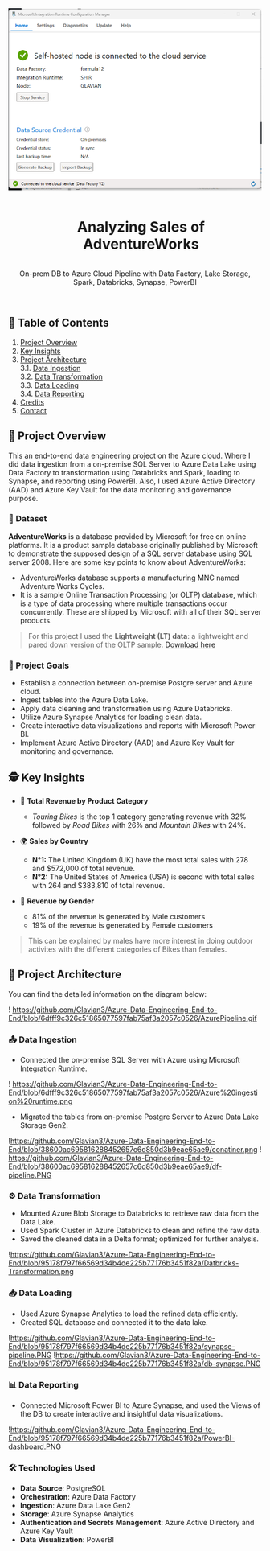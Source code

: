 <div align="center">
<!--   <a href="https://lookerstudio.google.com/reporting/da5da0af-4be0-4f7d-a84b-f7c2892df612"> -->
    <img src="Azure ingestion runtime.png" alt="Banner" width="720">
  </a>

  <div id="user-content-toc">
    <ul>
      <summary><h1 style="display: inline-block;"> Analyzing Sales of AdventureWorks </h1></summary>
    </ul>
  </div>
  
  <p>On-prem DB to Azure Cloud Pipeline with Data Factory, Lake Storage, Spark, Databricks, Synapse, PowerBI</p>
</div>
<br>

## 📝 Table of Contents
1. [Project Overview](#introduction)
2. [Key Insights](#key-insights)
3. [Project Architecture](#project-architecture)  
  3.1. [Data Ingestion](#data-ingestion)  
  3.2. [Data Transformation](#data-transformation)  
  3.3. [Data Loading](#data-loading)  
  3.4. [Data Reporting](#data-reporting)
4. [Credits](#credits)
5. [Contact](#contact)

<a name="introduction"></a>
## 🔬 Project Overview 

This an end-to-end data engineering project on the Azure cloud. Where I did data ingestion from a on-premise SQL Server to Azure Data Lake using Data Factory to transformation using Databricks and Spark, loading to Synapse, and reporting using PowerBI. Also, I used Azure Active Directory (AAD) and Azure Key Vault for the data monitoring and governance purpose. 

### 💾 Dataset

**AdventureWorks** is a database provided by Microsoft for free on online platforms. It is a product sample database originally published by Microsoft to demonstrate the supposed design of a SQL server database using SQL server 2008. Here are some key points to know about AdventureWorks:

- AdventureWorks database supports a manufacturing MNC named Adventure Works Cycles.
- It is a sample Online Transaction Processing (or OLTP) database, which is a type of data processing where multiple transactions occur concurrently. These are shipped by Microsoft with all of their SQL server products.

> For this project I used the **Lightweight (LT) data**: a lightweight and pared down version of the OLTP sample. [Download here](https://github.com/Microsoft/sql-server-samples/releases/download/adventureworks/AdventureWorksLT2022.bak)

### 🎯 Project Goals

- Establish a connection between on-premise Postgre server and Azure cloud.
- Ingest tables into the Azure Data Lake.
- Apply data cleaning and transformation using Azure Databricks.
- Utilize Azure Synapse Analytics for loading clean data.
- Create interactive data visualizations and reports with Microsoft Power BI.
- Implement Azure Active Directory (AAD) and Azure Key Vault for monitoring and governance.

<a name="key-insights"></a>
## 🕵️ Key Insights

- 💸 **Total Revenue by Product Category**
  - *Touring Bikes* is the top 1 category generating revenue with 32% followed by *Road Bikes* with 26% and *Mountain Bikes* with 24%.
 
- 🌍 **Sales by Country**
  - **N°1:** The United Kingdom (UK) have the most total sales with 278 and $572,000 of total revenue.
  - **N°2:** The United States of America (USA) is second with total sales with 264 and $383,810 of total revenue.

- 🚻 **Revenue by Gender**
  - 81% of the revenue is generated by Male customers
  - 19% of the revenue is generated by Female customers  

> This can be explained by males have more interest in doing outdoor activites with the different categories of Bikes than females.

<a name="project-architecture"></a>
## 📝 Project Architecture

You can find the detailed information on the diagram below:

! https://github.com/Glavian3/Azure-Data-Engineering-End-to-End/blob/6dfff9c326c51865077597fab75af3a2057c0526/AzurePipeline.gif

<a name="data-ingestion"></a>
### 📤 Data Ingestion
- Connected the on-premise SQL Server with Azure using Microsoft Integration Runtime.

! https://github.com/Glavian3/Azure-Data-Engineering-End-to-End/blob/6dfff9c326c51865077597fab75af3a2057c0526/Azure%20ingestion%20runtime.png


- Migrated the tables from on-premise Postgre Server to Azure Data Lake Storage Gen2.

!https://github.com/Glavian3/Azure-Data-Engineering-End-to-End/blob/38600ac695816288452657c6d850d3b9eae65ae9/conatiner.png
! https://github.com/Glavian3/Azure-Data-Engineering-End-to-End/blob/38600ac695816288452657c6d850d3b9eae65ae9/df-pipeline.PNG

<a name="data-transformation"></a>
### ⚙️ Data Transformation
- Mounted Azure Blob Storage to Databricks to retrieve raw data from the Data Lake.
- Used Spark Cluster in Azure Databricks to clean and refine the raw data.
- Saved the cleaned data in a Delta format; optimized for further analysis.

!https://github.com/Glavian3/Azure-Data-Engineering-End-to-End/blob/95178f797f66569d34b4de225b77176b3451f82a/Datbricks-Transformation.png

<a name="data-loading"></a>
### 📥 Data Loading
- Used Azure Synapse Analytics to load the refined data efficiently.
- Created SQL database and connected it to the data lake.

!https://github.com/Glavian3/Azure-Data-Engineering-End-to-End/blob/95178f797f66569d34b4de225b77176b3451f82a/synapse-pipeline.PNG
!https://github.com/Glavian3/Azure-Data-Engineering-End-to-End/blob/95178f797f66569d34b4de225b77176b3451f82a/db-synapse.PNG
<a name="data-reporting"></a>
### 📊 Data Reporting
- Connected Microsoft Power BI to Azure Synapse, and used the Views of the DB to create interactive and insightful data visualizations.

!https://github.com/Glavian3/Azure-Data-Engineering-End-to-End/blob/95178f797f66569d34b4de225b77176b3451f82a/PowerBI-dashboard.PNG

### 🛠️ Technologies Used

- **Data Source**: PostgreSQL
- **Orchestration**: Azure Data Factory
- **Ingestion**: Azure Data Lake Gen2
- **Storage**: Azure Synapse Analytics
- **Authentication and Secrets Management**: Azure Active Directory and Azure Key Vault
- **Data Visualization**: PowerBI
